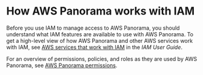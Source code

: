 # How AWS Panorama works with IAM<a name="security_iam_service-with-iam"></a>

Before you use IAM to manage access to AWS Panorama, you should understand what IAM features are available to use with AWS Panorama\. To get a high\-level view of how AWS Panorama and other AWS services work with IAM, see [AWS services that work with IAM](https://docs.aws.amazon.com/IAM/latest/UserGuide/reference_aws-services-that-work-with-iam.html) in the *IAM User Guide*\.

For an overview of permissions, policies, and roles as they are used by AWS Panorama, see [AWS Panorama permissions](panorama-permissions.md)\.